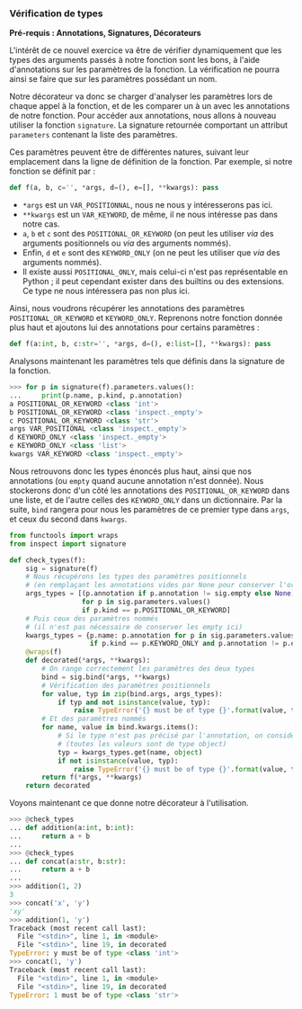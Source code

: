 ### Vérification de types

**Pré-requis : Annotations, Signatures, Décorateurs**

L'intérêt de ce nouvel exercice va être de vérifier dynamiquement que les types des arguments passés à notre fonction sont les bons, à l'aide d'annotations sur les paramètres de la fonction.
La vérification ne pourra ainsi se faire que sur les paramètres possédant un nom.

Notre décorateur va donc se charger d'analyser les paramètres lors de chaque appel à la fonction, et de les comparer un à un avec les annotations de notre fonction.
Pour accéder aux annotations, nous allons à nouveau utiliser la fonction `signature`. La signature retournée comportant un attribut `parameters` contenant la liste des paramètres.

Ces paramètres peuvent être de différentes natures, suivant leur emplacement dans la ligne de définition de la fonction.
Par exemple, si notre fonction se définit par :

```python
def f(a, b, c='', *args, d=(), e=[], **kwargs): pass
```

* `*args` est un `VAR_POSITIONNAL`, nous ne nous y intéresserons pas ici.
* `**kwargs` est un `VAR_KEYWORD`, de même, il ne nous intéresse pas dans notre cas.
* `a`, `b` et `c` sont des `POSITIONAL_OR_KEYWORD` (on peut les utiliser *via* des arguments positionnels ou *via* des arguments nommés).
* Enfin, `d` et `e` sont des `KEYWORD_ONLY` (on ne peut les utiliser que *via* des arguments nommés).
* Il existe aussi `POSITIONAL_ONLY`, mais celui-ci n'est pas représentable en Python ; il peut cependant exister dans des builtins ou des extensions. Ce type ne nous intéressera pas non plus ici.

Ainsi, nous voudrons récupérer les annotations des paramètres `POSITIONAL_OR_KEYWORD` et `KEYWORD_ONLY`.
Reprenons notre fonction donnée plus haut et ajoutons lui des annotations pour certains paramètres :

```python
def f(a:int, b, c:str='', *args, d=(), e:list=[], **kwargs): pass
```

Analysons maintenant les paramètres tels que définis dans la signature de la fonction.

```python
>>> for p in signature(f).parameters.values():
...     print(p.name, p.kind, p.annotation)
a POSITIONAL_OR_KEYWORD <class 'int'>
b POSITIONAL_OR_KEYWORD <class 'inspect._empty'>
c POSITIONAL_OR_KEYWORD <class 'str'>
args VAR_POSITIONAL <class 'inspect._empty'>
d KEYWORD_ONLY <class 'inspect._empty'>
e KEYWORD_ONLY <class 'list'>
kwargs VAR_KEYWORD <class 'inspect._empty'>
```

Nous retrouvons donc les types énoncés plus haut, ainsi que nos annotations (ou `empty` quand aucune annotation n'est donnée).
Nous stockerons donc d'un côté les annotations des `POSITIONAL_OR_KEYWORD` dans une liste, et de l'autre celles des `KEYWORD_ONLY` dans un dictionnaire.
Par la suite, `bind` rangera pour nous les paramètres de ce premier type dans `args`, et ceux du second dans `kwargs`.

```python
from functools import wraps
from inspect import signature

def check_types(f):
    sig = signature(f)
    # Nous récupérons les types des paramètres positionnels
    # (en remplaçant les annotations vides par None pour conserver l'ordre)
    args_types = [(p.annotation if p.annotation != sig.empty else None)
                  for p in sig.parameters.values()
                  if p.kind == p.POSITIONAL_OR_KEYWORD]
    # Puis ceux des paramètres nommés
    # (il n'est pas nécessaire de conserver les empty ici)
    kwargs_types = {p.name: p.annotation for p in sig.parameters.values()
                    if p.kind == p.KEYWORD_ONLY and p.annotation != p.empty}
    @wraps(f)
    def decorated(*args, **kwargs):
        # On range correctement les paramètres des deux types
        bind = sig.bind(*args, **kwargs)
        # Vérification des paramètres positionnels
        for value, typ in zip(bind.args, args_types):
            if typ and not isinstance(value, typ):
                raise TypeError('{} must be of type {}'.format(value, typ))
        # Et des paramètres nommés
        for name, value in bind.kwargs.items():
            # Si le type n'est pas précisé par l'annotation, on considère object
            # (toutes les valeurs sont de type object)
            typ = kwargs_types.get(name, object)
            if not isinstance(value, typ):
                raise TypeError('{} must be of type {}'.format(value, typ))
        return f(*args, **kwargs)
    return decorated
```

Voyons maintenant ce que donne notre décorateur à l'utilisation.

```python
>>> @check_types
... def addition(a:int, b:int):
...     return a + b
...
>>> @check_types
... def concat(a:str, b:str):
...     return a + b
...
>>> addition(1, 2)
3
>>> concat('x', 'y')
'xy'
>>> addition(1, 'y')
Traceback (most recent call last):
  File "<stdin>", line 1, in <module>
  File "<stdin>", line 19, in decorated
TypeError: y must be of type <class 'int'>
>>> concat(1, 'y')
Traceback (most recent call last):
  File "<stdin>", line 1, in <module>
  File "<stdin>", line 19, in decorated
TypeError: 1 must be of type <class 'str'>
```
